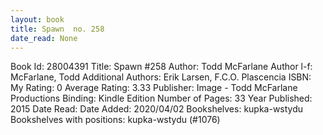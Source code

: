 ```yaml
---
layout: book
title: Spawn  no. 258
date_read: None
---
```


Book Id: 28004391
Title: Spawn #258
Author: Todd McFarlane
Author l-f: McFarlane, Todd
Additional Authors: Erik Larsen, F.C.O. Plascencia
ISBN: 
My Rating: 0
Average Rating: 3.33
Publisher: Image - Todd McFarlane Productions
Binding: Kindle Edition
Number of Pages: 33
Year Published: 2015
Date Read: 
Date Added: 2020/04/02
Bookshelves: kupka-wstydu
Bookshelves with positions: kupka-wstydu (#1076)

